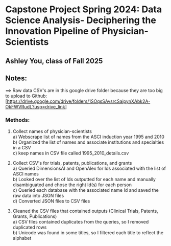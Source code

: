 # Capstone Project Spring 2024: Data Science Analysis-  Deciphering the Innovation Pipeline of Physician-Scientists

## Ashley You, class of Fall 2025
## Notes:
==> Raw data CSV's are in this google drive folder because they are too big to upload to Github:
[https://drive.google.com/drive/folders/1SOqsSAvsrcSaipynXAbk2A-OkFWVRudL?usp=drive_link]

### Methods:
1. Collect names of physician-scientists <br />
 a) Webscrape list of names from the ASCI induction year 1995 and 2010 <br />
 b) Organized the list of names and associate institutions and specialties in a CSV <br />
 c) keep names in CSV file called 1995_2010_details.csv <br />

2. Collect CSV's for trials, patents, publications, and grants  <br />
  a) Queried DimensionsAI and OpenAlex for Ids associated with the list of ASCI names <br />
  b) Looked over the list of Ids outputted for each name and manually disambiguated and chose the right Id(s) for each person <br />
  c) Queried each database with the associated name Id and saved the raw data into JSON files <br />
  d) Converted JSON files to CSV files <br />

3. Cleaned the CSV files that contained outputs (Clinical Trials, Patents, Grants, Publications) <br />
  a) CSV files contained duplicates from the queries, so I removed duplicated rows <br />
  b) Unicode was found in some titles, so I filtered each title to reflect the alphabet <br />


